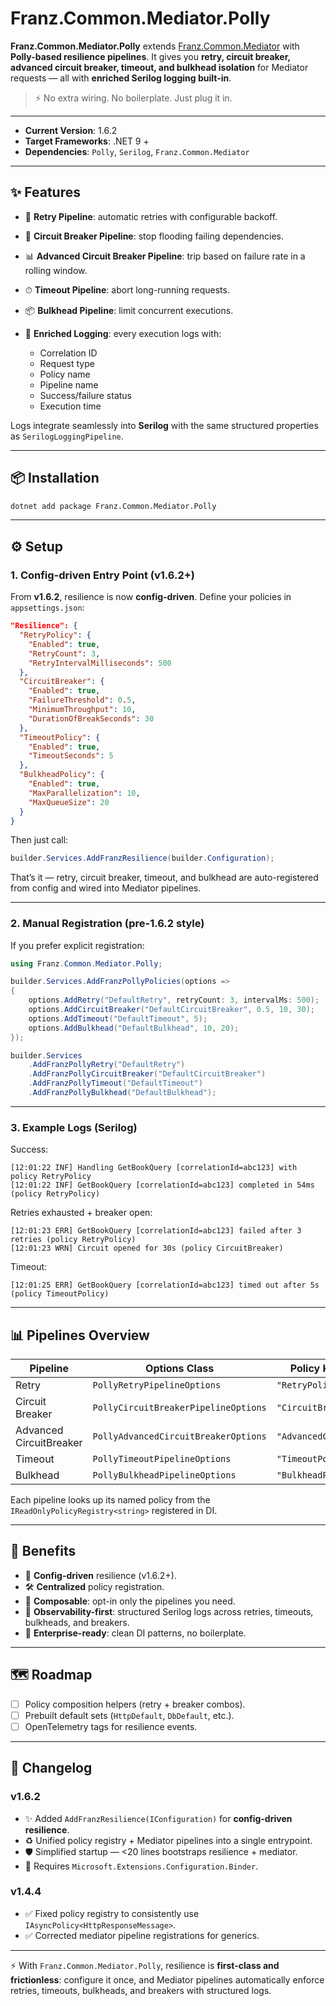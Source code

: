 ﻿# **Franz.Common.Mediator.Polly**

**Franz.Common.Mediator.Polly** extends [Franz.Common.Mediator](https://www.nuget.org/packages/Franz.Common.Mediator/) with **Polly-based resilience pipelines**.
It gives you **retry, circuit breaker, advanced circuit breaker, timeout, and bulkhead isolation** for Mediator requests — all with **enriched Serilog logging built-in**.

> ⚡ No extra wiring. No boilerplate. Just plug it in.

---

* **Current Version**: 1.6.2
* **Target Frameworks**: .NET 9 +
* **Dependencies**: `Polly`, `Serilog`, `Franz.Common.Mediator`

---

## ✨ Features

* 🔁 **Retry Pipeline**: automatic retries with configurable backoff.
* 🚦 **Circuit Breaker Pipeline**: stop flooding failing dependencies.
* 📊 **Advanced Circuit Breaker Pipeline**: trip based on failure rate in a rolling window.
* ⏱ **Timeout Pipeline**: abort long-running requests.
* 📦 **Bulkhead Pipeline**: limit concurrent executions.
* 📝 **Enriched Logging**: every execution logs with:

  * Correlation ID
  * Request type
  * Policy name
  * Pipeline name
  * Success/failure status
  * Execution time

Logs integrate seamlessly into **Serilog** with the same structured properties as `SerilogLoggingPipeline`.

---

## 📦 Installation

```bash
dotnet add package Franz.Common.Mediator.Polly
```

---

## ⚙️ Setup

### 1. Config-driven Entry Point (v1.6.2+)

From **v1.6.2**, resilience is now **config-driven**.
Define your policies in `appsettings.json`:

```json
"Resilience": {
  "RetryPolicy": {
    "Enabled": true,
    "RetryCount": 3,
    "RetryIntervalMilliseconds": 500
  },
  "CircuitBreaker": {
    "Enabled": true,
    "FailureThreshold": 0.5,
    "MinimumThroughput": 10,
    "DurationOfBreakSeconds": 30
  },
  "TimeoutPolicy": {
    "Enabled": true,
    "TimeoutSeconds": 5
  },
  "BulkheadPolicy": {
    "Enabled": true,
    "MaxParallelization": 10,
    "MaxQueueSize": 20
  }
}
```

Then just call:

```csharp
builder.Services.AddFranzResilience(builder.Configuration);
```

That’s it — retry, circuit breaker, timeout, and bulkhead are auto-registered from config and wired into Mediator pipelines.

---

### 2. Manual Registration (pre-1.6.2 style)

If you prefer explicit registration:

```csharp
using Franz.Common.Mediator.Polly;

builder.Services.AddFranzPollyPolicies(options =>
{
    options.AddRetry("DefaultRetry", retryCount: 3, intervalMs: 500);
    options.AddCircuitBreaker("DefaultCircuitBreaker", 0.5, 10, 30);
    options.AddTimeout("DefaultTimeout", 5);
    options.AddBulkhead("DefaultBulkhead", 10, 20);
});

builder.Services
    .AddFranzPollyRetry("DefaultRetry")
    .AddFranzPollyCircuitBreaker("DefaultCircuitBreaker")
    .AddFranzPollyTimeout("DefaultTimeout")
    .AddFranzPollyBulkhead("DefaultBulkhead");
```

---

### 3. Example Logs (Serilog)

Success:

```plaintext
[12:01:22 INF] Handling GetBookQuery [correlationId=abc123] with policy RetryPolicy
[12:01:22 INF] GetBookQuery [correlationId=abc123] completed in 54ms (policy RetryPolicy)
```

Retries exhausted + breaker open:

```plaintext
[12:01:23 ERR] GetBookQuery [correlationId=abc123] failed after 3 retries (policy RetryPolicy)
[12:01:23 WRN] Circuit opened for 30s (policy CircuitBreaker)
```

Timeout:

```plaintext
[12:01:25 ERR] GetBookQuery [correlationId=abc123] timed out after 5s (policy TimeoutPolicy)
```

---

## 📊 Pipelines Overview

| Pipeline                | Options Class                        | Policy Key Example         |
| ----------------------- | ------------------------------------ | -------------------------- |
| Retry                   | `PollyRetryPipelineOptions`          | `"RetryPolicy"`            |
| Circuit Breaker         | `PollyCircuitBreakerPipelineOptions` | `"CircuitBreaker"`         |
| Advanced CircuitBreaker | `PollyAdvancedCircuitBreakerOptions` | `"AdvancedCircuitBreaker"` |
| Timeout                 | `PollyTimeoutPipelineOptions`        | `"TimeoutPolicy"`          |
| Bulkhead                | `PollyBulkheadPipelineOptions`       | `"BulkheadPolicy"`         |

Each pipeline looks up its named policy from the `IReadOnlyPolicyRegistry<string>` registered in DI.

---

## 🚀 Benefits

* 🔗 **Config-driven** resilience (v1.6.2+).
* 🛠 **Centralized** policy registration.
* 🧩 **Composable**: opt-in only the pipelines you need.
* 📡 **Observability-first**: structured Serilog logs across retries, timeouts, bulkheads, and breakers.
* 🏢 **Enterprise-ready**: clean DI patterns, no boilerplate.

---

## 🗺 Roadmap

* [ ] Policy composition helpers (retry + breaker combos).
* [ ] Prebuilt default sets (`HttpDefault`, `DbDefault`, etc.).
* [ ] OpenTelemetry tags for resilience events.

---

## 📜 Changelog

### v1.6.2

* ✨ Added `AddFranzResilience(IConfiguration)` for **config-driven resilience**.
* ♻️ Unified policy registry + Mediator pipelines into a single entrypoint.
* 🛡 Simplified startup — <20 lines bootstraps resilience + mediator.
* 🔧 Requires `Microsoft.Extensions.Configuration.Binder`.

### v1.4.4

* ✅ Fixed policy registry to consistently use `IAsyncPolicy<HttpResponseMessage>`.
* ✅ Corrected mediator pipeline registrations for generics.

---

⚡ With `Franz.Common.Mediator.Polly`, resilience is **first-class and frictionless**: configure it once, and Mediator pipelines automatically enforce retries, timeouts, bulkheads, and breakers with structured logs.

